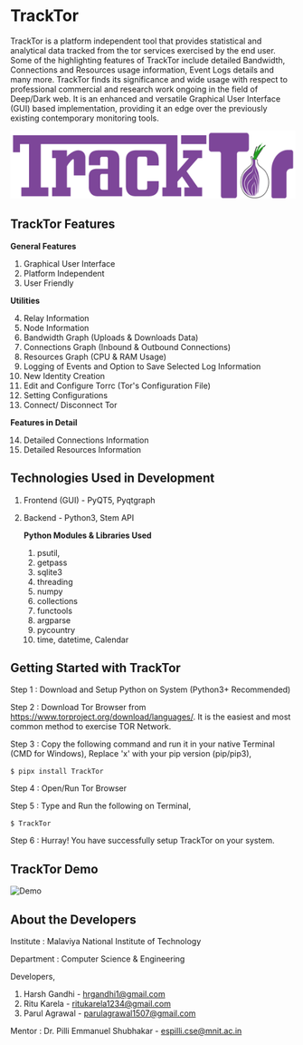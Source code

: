 # TrackTor

TrackTor is a platform independent tool that provides statistical and analytical data tracked from the tor services exercised by the end user. Some of the highlighting features of TrackTor include detailed Bandwidth, Connections and Resources usage information, Event Logs details and many more. TrackTor finds its significance and wide usage with respect to professional commercial and research work ongoing in the field of Deep/Dark web. It is an enhanced and versatile Graphical User Interface (GUI) based implementation, providing it an edge over the previously existing contemporary monitoring tools.

![TrackTor Logo](TrackTor/Icons/Logo.png)

## TrackTor Features

**General Features**

  1. Graphical User Interface
  2. Platform Independent
  3. User Friendly

**Utilities**

  4. Relay Information
  5. Node Information
  6. Bandwidth Graph (Uploads & Downloads Data)
  7. Connections Graph (Inbound & Outbound Connections)
  8. Resources Graph (CPU & RAM Usage)
  9. Logging of Events and Option to Save Selected Log Information
  10. New Identity Creation
  11. Edit and Configure Torrc (Tor's Configuration File)
  12. Setting Configurations
  13. Connect/ Disconnect Tor

**Features in Detail**

  14. Detailed Connections Information
  15. Detailed Resources Information

## Technologies Used in Development

1. Frontend (GUI) - PyQT5, Pyqtgraph

2. Backend - Python3, Stem API

   **Python Modules & Libraries Used**

      1.  psutil,
      2.  getpass
      3.  sqlite3
      4.  threading
      5.  numpy
      6.  collections
      7.  functools
      8.  argparse
      9.  pycountry
      10. time, datetime, Calendar

## Getting Started with TrackTor

  Step 1 : Download and Setup Python on System (Python3+ Recommended)

  Step 2 : Download Tor Browser from https://www.torproject.org/download/languages/. It is the easiest and most common method to exercise TOR Network.

  Step 3 : Copy the following command and run it in your native Terminal (CMD for Windows), Replace 'x' with your pip version (pip/pip3),

  ```
  $ pipx install TrackTor
  ```

  Step 4 : Open/Run Tor Browser

  Step 5 : Type and Run the following on Terminal,

  ```
  $ TrackTor
  ```

  Step 6 : Hurray! You have successfully setup TrackTor on your system.

## TrackTor Demo

![Demo](TrackTor/Icons/Demo.gif)

## About the Developers

Institute : Malaviya National Institute of Technology

Department : Computer Science & Engineering

Developers,

  1. Harsh Gandhi   - hrgandhi1@gmail.com
  2. Ritu Karela    - ritukarela1234@gmail.com
  3. Parul Agrawal  - parulagrawal1507@gmail.com

Mentor : Dr. Pilli Emmanuel Shubhakar - espilli.cse@mnit.ac.in
